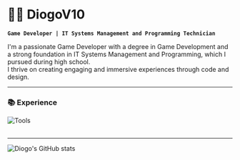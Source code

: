 # 🐱‍🏍 DiogoV10

**`Game Developer | IT Systems Management and Programming Technician`** 

I'm a passionate Game Developer with a degree in Game Development and a strong foundation in IT Systems Management and Programming, which I pursued during high school.<br>
I thrive on creating engaging and immersive experiences through code and design.

---
### 📚 Experience
<img align="left" alt="Tools" style="padding-right:10;" src="https://skillicons.dev/icons?i=github,unity,visualstudio,cs,c,cpp,androidstudio,powershell" /> <br><br>

---

![Diogo's GitHub stats](https://github-readme-stats.vercel.app/api?username=diogov10&theme=dark&show_icons=true)
